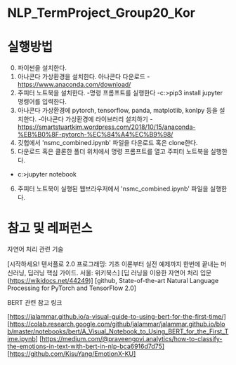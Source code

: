 # NLP_TermProject_Group20_Kor

# 실행방법
0) 파이썬을 설치한다. 
1) 아나콘다 가상환경을 설치한다. 아나콘다 다운로드 - https://www.anaconda.com/download/
2) 주피터 노트북을 설치한다.
  -명령 프롬프트를 실행한다
  -c:\>pip3 install jupyter 명령어를 입력한다.
3) 아나콘다 가상환경에 pytorch, tensorflow, panda, matplotlib, konlpy 등을 설치한다.
  -아나콘다 가상환경에 라이브러리 설치하기 - https://smartstuartkim.wordpress.com/2018/10/15/anaconda-%EB%B0%8F-pytorch-%EC%84%A4%EC%B9%98/  
4) 깃헙에서 'nsmc_combined.ipynb' 파일을 다운로드 혹은 clone한다.
5) 다운로드 혹은 클론한 폴더 위치에서 명령 프롬프트를 열고 주피터 노트북을 실행한다.
  - c:\>jupyter notebook
6) 주피터 노트북이 실행된 웹브라우저에서 'nsmc_combined.ipynb' 파일을 실행한다.


# 참고 및 레퍼런스

자연어 처리 관련 기술

[시작하세요! 텐서플로 2.0 프로그래밍: 기초 이론부터 실전 예제까지 한번에 끝내는 머신러닝, 딥러닝 핵심 가이드. 서울: 위키북스]
[딥 러닝을 이용한 자연어 처리 입문(https://wikidocs.net/44249)]
[github, State-of-the-art Natural Language Processing for PyTorch and TensorFlow 2.0] 

BERT 관련 참고 링크

[https://jalammar.github.io/a-visual-guide-to-using-bert-for-the-first-time/]
[https://colab.research.google.com/github/jalammar/jalammar.github.io/blob/master/notebooks/bert/A_Visual_Notebook_to_Using_BERT_for_the_First_Time.ipynb]
[https://medium.com/@praveengovi.analytics/how-to-classify-the-emotions-in-text-with-bert-in-nlp-bca6916d7d75]
[https://github.com/KisuYang/EmotionX-KU]
